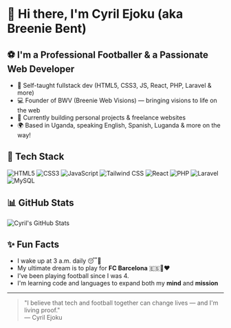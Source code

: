 # 👋 Hi there, I'm Cyril Ejoku (aka Breenie Bent)

## ⚽ I'm a Professional Footballer & a Passionate Web Developer

- 🧠 Self-taught fullstack dev (HTML5, CSS3, JS, React, PHP, Laravel & more)
- 💻 Founder of BWV (Breenie Web Visions) — bringing visions to life on the web
- 🎯 Currently building personal projects & freelance websites
- 🌍 Based in Uganda, speaking English, Spanish, Luganda & more on the way!

## 💼 Tech Stack

![HTML5](https://img.shields.io/badge/-HTML5-E34F26?logo=html5&logoColor=white)
![CSS3](https://img.shields.io/badge/-CSS3-1572B6?logo=css3)
![JavaScript](https://img.shields.io/badge/-JavaScript-F7DF1E?logo=javascript&logoColor=black)
![Tailwind CSS](https://img.shields.io/badge/-Tailwind_CSS-38B2AC?logo=tailwind-css&logoColor=white)
![React](https://img.shields.io/badge/-React-61DAFB?logo=react&logoColor=black)
![PHP](https://img.shields.io/badge/-PHP-777BB4?logo=php)
![Laravel](https://img.shields.io/badge/-Laravel-F55247?logo=laravel&logoColor=white)
![MySQL](https://img.shields.io/badge/-MySQL-4479A1?logo=mysql)

## 📊 GitHub Stats

![Cyril's GitHub Stats](https://github-readme-stats.vercel.app/api?username=cyril-enos&show_icons=true&theme=radical)

## ✨ Fun Facts

- I wake up at 3 a.m. daily 😴💪
- My ultimate dream is to play for **FC Barcelona** 🇪🇸💙❤️
- I’ve been playing football since I was 4.
- I'm learning code and languages to expand both my **mind** and **mission**

---

> "I believe that tech and football together can change lives — and I'm living proof."  
— Cyril Ejoku
